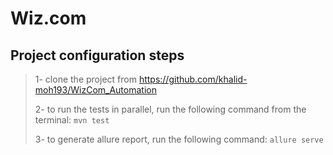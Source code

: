 # Wiz.com

## Project configuration steps
> 1- clone the project from https://github.com/khalid-moh193/WizCom_Automation
>
> 2- to run the tests in parallel, run the following command from the terminal: `mvn test`
>
> 3- to generate allure report, run the following command: `allure serve`
